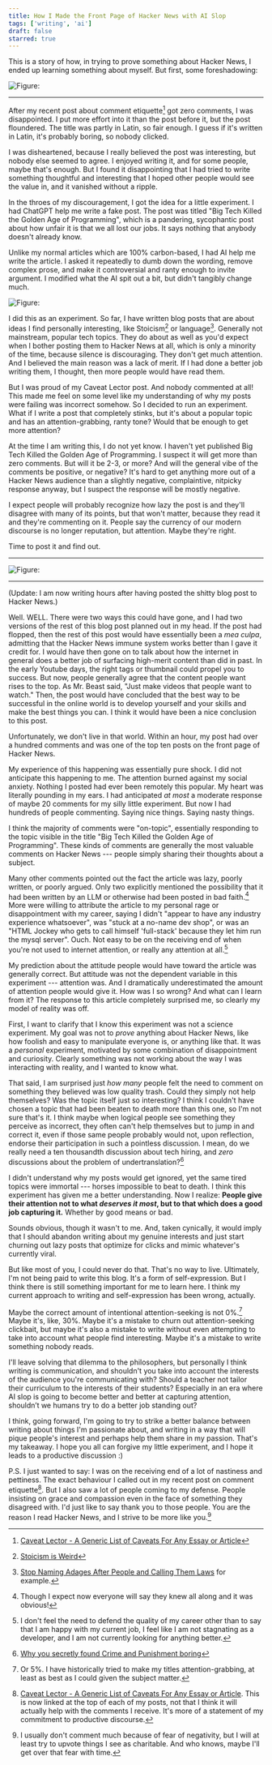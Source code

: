 ```yaml
---
title: How I Made the Front Page of Hacker News with AI Slop
tags: ['writing', 'ai']
draft: false
starred: true
---
```


This is a story of how, in trying to prove something about Hacker News, I ended up learning something about myself. But first, some foreshadowing:

![Figure: ](/images/30_Aperocky_Comment.png)

***

After my recent post about comment etiquette[^1] got zero comments, I was disappointed. I put more effort into it than the post before it, but the post floundered. The title was partly in Latin, so fair enough. I guess if it's written in Latin, it's probably boring, so nobody clicked.

I was disheartened, because I really believed the post was interesting, but nobody else seemed to agree. I enjoyed writing it, and for some people, maybe that's enough. But I found it disappointing that I had tried to write something thoughtful and interesting that I hoped other people would see the value in, and it vanished without a ripple.

In the throes of my discouragement, I got the idea for a little experiment. I had ChatGPT help me write a fake post. The post was titled "Big Tech Killed the Golden Age of Programming", which is a pandering, sycophantic post about how unfair it is that we all lost our jobs. It says nothing that anybody doesn't already know.

Unlike my normal articles which are 100% carbon-based, I had AI help me write the article. I asked it repeatedly to dumb down the wording, remove complex prose, and make it controversial and ranty enough to invite argument. I modified what the AI spit out a bit, but didn't tangibly change much.

![Figure: ](/images/30_prompt.png)

I did this as an experiment. So far, I have written blog posts that are about ideas I find personally interesting, like Stoicism[^2] or language[^3]. Generally not mainstream, popular tech topics. They do about as well as you'd expect when I bother posting them to Hacker News at all, which is only a minority of the time, because silence is discouraging. They don't get much attention. And I believed the main reason was a lack of merit. If I had done a better job writing them, I thought, then more people would have read them.

But I was proud of my Caveat Lector post. And nobody commented at all! This made me feel on some level like my understanding of why my posts were failing was incorrect somehow. So I decided to run an experiment. What if I write a post that completely stinks, but it's about a popular topic and has an attention-grabbing, ranty tone? Would that be enough to get more attention?

At the time I am writing this, I do not yet know. I haven't yet published Big Tech Killed the Golden Age of Programming. I suspect it will get more than zero comments. But will it be 2-3, or more? And will the general vibe of the comments be positive, or negative? It's hard to get anything more out of a Hacker News audience than a slightly negative, complaintive, nitpicky response anyway, but I suspect the response will be mostly negative.

I expect people will probably recognize how lazy the post is and they'll disagree with many of its points, but that won't matter, because they read it and they're commenting on it. People say the currency of our modern discourse is no longer reputation, but attention. Maybe they're right.

Time to post it and find out.

***

![Figure: ](/images/30_29_Screenshot.png)

***

(Update: I am now writing hours after having posted the shitty blog post to Hacker News.)

Well. WELL. There were two ways this could have gone, and I had two versions of the rest of this blog post planned out in my head. If the post had flopped, then the rest of this post would have essentially been a *mea culpa*, admitting that the Hacker News immune system works better than I gave it credit for. I would have then gone on to talk about how the internet in general does a better job of surfacing high-merit content than did in past. In the early Youtube days, the right tags or thumbnail could propel you to success. But now, people generally agree that the content people want rises to the top. As Mr. Beast said, "Just make videos that people want to watch." Then, the post would have concluded that the best way to be successful in the online world is to develop yourself and your skills and make the best things you can. I think it would have been a nice conclusion to this post.

Unfortunately, we don't live in that world. Within an hour, my post had over a hundred comments and was one of the top ten posts on the front page of Hacker News.

My experience of this happening was essentially pure shock. I did not anticipate this happening to me. The attention burned against my social anxiety. Nothing I posted had ever been remotely this popular. My heart was literally pounding in my ears. I had anticipated *at most* a moderate response of maybe 20 comments for my silly little experiment. But now I had hundreds of people commenting. Saying nice things. Saying nasty things.

I think the majority of comments were "on-topic", essentially responding to the topic visible in the title "Big Tech Killed the Golden Age of Programming". These kinds of comments are generally the most valuable comments on Hacker News --- people simply sharing their thoughts about a subject.

Many other comments pointed out the fact the article was lazy, poorly written, or poorly argued. Only two explicitly mentioned the possibility that it had been written by an LLM or otherwise had been posted in bad faith.[^4] More were willing to attribute the article to my personal rage or disappointment with my career, saying I didn't "appear to have any industry experience whatsoever", was "stuck at a no-name dev shop", or was an "HTML Jockey who gets to call himself 'full-stack' because they let him run the mysql server". Ouch. Not easy to be on the receiving end of when you're not used to internet attention, or really any attention at all.[^5]

My prediction about the attitude people would have toward the article was generally correct. But attitude was not the dependent variable in this experiment --- attention was. And I dramatically underestimated the amount of attention people would give it. How was I so wrong? And what can I learn from it? The response to this article completely surprised me, so clearly my model of reality was off.

First, I want to clarify that I know this experiment was not a science experiment. My goal was not to *prove* anything about Hacker News, like how foolish and easy to manipulate everyone is, or anything like that. It was a *personal* experiment, motivated by some combination of disappointment and curiosity. Clearly something was not working about the way I was interacting with reality, and I wanted to know what.

That said, I am surprised just *how many* people felt the need to comment on something they believed was low quality trash. Could they simply not help themselves? Was the topic itself just so interesting? I think I couldn't have chosen a topic that had been beaten to death more than this one, so I'm not sure that's it. I think maybe when logical people see something they perceive as incorrect, they often can't help themselves but to jump in and correct it, even if those same people probably would not, upon reflection, endorse their participation in such a pointless discussion. I mean, do we really need a ten thousandth discussion about tech hiring, and *zero* discussions about the problem of undertranslation?[^6] 

I didn't understand why my posts would get ignored, yet the same tired topics were immortal --- horses impossible to beat to death. I think this experiment has given me a better understanding. Now I realize: **People give their attention not to what *deserves it most*, but to that which does a good job capturing it.** Whether by good means or bad.

Sounds obvious, though it wasn't to me. And, taken cynically, it would imply that I should abandon writing about my genuine interests and just start churning out lazy posts that optimize for clicks and mimic whatever's currently viral.

But like most of you, I could never do that. That's no way to live. Ultimately, I'm not being paid to write this blog. It's a form of self-expression. But I think there is still something important for me to learn here. I think my current approach to writing and self-expression has been wrong, actually.

Maybe the correct amount of intentional attention-seeking is not 0%.[^7] Maybe it's, like, 30%. Maybe it's a mistake to churn out attention-seeking clickbait, but maybe it's also a mistake to write without even attempting to take into account what people find interesting. Maybe it's a mistake to write something nobody reads.

I'll leave solving that dilemma to the philosophers, but personally I think writing is communication, and shouldn't you take into account the interests of the audience you're communicating with? Should a teacher not tailor their curriculum to the interests of their students? Especially in an era where AI slop is going to become better and better at capturing attention, shouldn’t we humans try to do a better job standing out?

I think, going forward, I'm going to try to strike a better balance between writing about things I'm passionate about, and writing in a way that will pique people's interest and perhaps help them share in my passion. That's my takeaway. I hope you all can forgive my little experiment, and I hope it leads to a productive discussion :)

P.S. I just wanted to say: I was on the receiving end of a lot of nastiness and pettiness. The exact behaviour I called out in my recent post on comment etiquette[^8]. But I also saw a lot of people coming to my defense. People insisting on grace and compassion even in the face of something they disagreed with. I'd just like to say thank you to those people. You are the reason I read Hacker News, and I strive to be more like you.[^9]

[^1]: [Caveat Lector - A Generic List of Caveats For Any Essay or Article](https://www.taylor.gl/blog/28)
[^2]: [Stoicism is Weird](https://www.taylor.gl/blog/23)
[^3]: [Stop Naming Adages After People and Calling Them Laws](https://www.taylor.gl/blog/11) for example.
[^4]: Though I expect now everyone will say they knew all along and it was obvious!
[^5]: I don't feel the need to defend the quality of my career other than to say that I am happy with my current job, I feel like I am not stagnating as a developer, and I am not currently looking for anything better.
[^6]: [Why you secretly found Crime and Punishment boring](https://www.taylor.gl/blog/21)
[^7]: Or 5%. I have historically tried to make my titles attention-grabbing, at least as best as I could given the subject matter.
[^8]: [Caveat Lector - A Generic List of Caveats For Any Essay or Article](https://www.taylor.gl/blog/28). This is now linked at the top of each of my posts, not that I think it will actually help with the comments I receive. It's more of a statement of my commitment to productive discourse.
[^9]: I usually don't comment much because of fear of negativity, but I will at least try to upvote things I see as charitable. And who knows, maybe I'll get over that fear with time.
